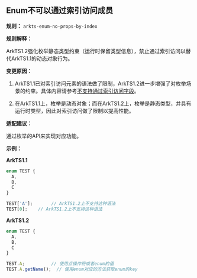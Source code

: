 ## Enum不可以通过索引访问成员

**规则：** `arkts-enum-no-props-by-index`

**规则解释：**

ArkTS1.2强化枚举静态类型约束（运行时保留类型信息），禁止通过索引访问以替代ArkTS1.1的动态对象行为。

**变更原因：**

1. ArkTS1.1已对索引访问元素的语法做了限制，ArkTS1.2进一步增强了对枚举场景的约束。具体内容请参考[不支持通过索引访问字段](typescript-to-arkts-migration-guide.md#不支持通过索引访问字段)。

2. 在ArkTS1.1上，枚举是动态对象；而在ArkTS1.2上，枚举是静态类型，并具有运行时类型，因此对索引访问做了限制以提高性能。

**适配建议：**

通过枚举的API来实现对应功能。

**示例：**

**ArkTS1.1**

```typescript
enum TEST {
  A,
  B,
  C
}

TEST['A'];       // ArkTS1.2上不支持这种语法
TEST[0];    // ArkTS1.2上不支持这种语法
```

**ArkTS1.2**

```typescript
enum TEST {
  A,
  B,
  C
}

TEST.A;          // 使用点操作符或者enum的值
TEST.A.getName();  // 使用enum对应的方法获取enum的key
```